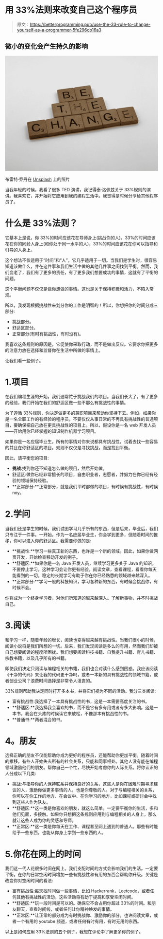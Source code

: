 # 用 33%法则来改变自己这个程序员

> 原文：<https://betterprogramming.pub/use-the-33-rule-to-change-yourself-as-a-programmer-5fe296cb16a3>

## 微小的变化会产生持久的影响

![](img/405ce3fa891df021c18824b16680197a.png)

布雷特·乔丹在 [Unsplash](https://unsplash.com?utm_source=medium&utm_medium=referral) 上的照片

当我年轻的时候，我看了很多 TED 演讲，我记得泰·洛佩兹关于 33%规则的演讲。我喜欢它，并开始将它应用到我的编程生活中。我觉得是时候分享给其他程序员了。

# 什么是 33%法则？

它基本上是说，你 33%的时间应该花在导师身上(挑战你的人)，33%的时间应该花在你的同龄人身上(和你处于同一水平的人)，33%的时间应该花在你可以指导和引导的人身上。

这个想法不仅适用于“时间”和“人”，它几乎适用于一切。当我们是学生时，很容易知道该做什么，并在这件事和我们生活中做的其他几件事之间找到平衡。然而，我们变老了，我们有了更多的责任，有了更多我们想要成功的事情，这就有了平衡的问题。

这个平衡问题不仅仅是做你想做的事情。这也是关于保持积极和活力，不陷入常规。

所以，我发现根据挑战性来划分你的工作是明智的！所以，你想把你的时间分成三部分:

*   挑战部分。
*   舒适区部分。
*   正常部分(有时有挑战性，有时没有)。

我喜欢这条规则的原因是，它促使你采取行动，而不是做出反应。它要求你把更多的注意力放在选择和监督你在生活中所做的事情上。

让我们看一些例子。

# 1.项目

在我们编程生涯的开始，我们通常忙于挑战我们的项目。当我们长大了，有了更多的经验，我们开始在我们的舒适区做一些不那么有挑战性的事情。

为了遵循 33%规则，你决定做更多的兼职项目来帮助你坚持下去。例如，如果你是一名全职工作的有经验的程序员，不要仅仅从事日常的不再具有挑战性的普通项目，要确保把自己放在更具挑战性的项目上。所以，假设你是一名 web 开发人员——开始用你已经掌握的知识制作机器学习项目。

如果你是一名应届毕业生，所有的事情对你来说都具有挑战性，试着去找一些容易的并且在你舒适区的项目。规则不仅仅是寻找挑战，而是找到平衡。

因此，请平衡您的项目:

*   **挑战**:找到你还不知道怎么做的项目，然后开始做。
*   舒适区:做你已经非常擅长的项目，自由职业者，志愿者，并努力在你已经有经验的领域保持经验。
*   **正常部分:**正常部分，就是我们平时都做的项目，有时候有挑战性，有时候 noy。

# 2.学问

当我们还是学生的时候，我们试图学习几乎所有的东西，但是后来，毕业后，我们只专注于一件事。一开始，作为一名应届毕业生，你会学到更多，但随着时间的推移，你可以进入你的舒适区。我需要你做的是:

*   **挑战性:**学习一些真正新的东西，也许是一个新的领域。因此，如果你做网页开发，开始检查移动开发的例子。
*   **舒适区:**如果你是一名 Java 开发人员，继续学习更多关于 Java 的知识，不要停止学习。这种学习会让你更有经验。阅读文章，查看课程，看看你每天能看到的一切。稳定的长期学习有助于你在你已经熟悉的领域越来越深入。
*   **正常部分:**学习一般的科技知识，学习各种新的东西，有时候会挑战你，有时候不会。

你将成为一个终身学习者，对他们所知道的越来越深入。了解新事物，并不时挑战自己。

# 3.阅读

和学习一样，随着年龄的增长，阅读也变得越来越有挑战性。当我们很小的时候，阅读小说将是我们所想的一切。后来，我们发现阅读是多么的有用，然而我们却被自己想要阅读的程度所困扰。我们想要阅读科技书籍、自我提升书籍、育儿书籍、宗教书籍，以及几乎所有的书籍。

即使我们决定只阅读与编程相关的书籍，我们也会对读什么感到困惑。我应该阅读《干净的代码》来让我的代码更干净吗，或者一本新的具有挑战性的领域书籍，或者创业公司？浪费时间选择是非常令人沮丧的。

33%规则帮助我决定同时打开多本书，并将它们视为不同的活动。我分三类阅读:

*   富有挑战性:我选择了一本具有挑战性的书，这是一本需要高度关注的书。
*   **舒适区:**我选择我会喜欢的书，而不是它有多有用或者有多大影响。这是一本书，我会在头疼的时候读它来放松，不像那本有挑战性的书。
*   **普通书:**两者混合的书。

# **4。朋友**

选择正确的朋友不仅能帮助你成为更好的程序员，还能帮助你更加平衡。随着时间的推移，有些人开始失去所有的社会关系，只能和同事相处。其他人没有能在编程领域激励他们的朋友。帮你自己一个忙，尽快开始考虑你的人际关系。将你认识的人分成以下几类:

*   挑战:与指导你的人保持联系并保持良好的关系，这些人是你在困难时期寻求建议的人，激励你做更多事情的人，也是你尊敬的人。对于与编程相关的关系，你可以在你工作的地方、在会议中、在你学习的地方，比如课程或研讨会中找到这些人作为队友。
*   **舒适区:**这一类是你喜欢的朋友，就这么简单。一定要平衡你的生活，多和他们见面，多接触。如果你只想把这条规则应用到与编程相关的人身上，那么就让这些人成为你的灵感和导师。
*   **正常区:**这一类是你每天在工作、课程甚至网上遇到的普通人。那些有时能给予一些东西，也能从你身上学到一些东西的人。

# 5.你花在网上的时间

我们这一代人花很多时间在网上。我们支配时间的方式会影响我们的生活。一定要平衡。在你的日常空闲时间增加一些有挑战性和有用的东西会帮助你升级。关键是改变你对空闲时间的看法:

*   富有挑战性:每天找时间做一些事情，比如 Hackerrank，Leetcode，或者任何其他有挑战性的活动。这些活动将有助于提高和享受空闲时间。
*   **舒适区:**玩一段时间是可以的。确保它不会占用你超过 33%的时间。和朋友聊天，查看时间线，或者任何让你精神焕发的事情。
*   **正常区:**让正常的部分成为有时挑战你、激励你的部分。也许阅读文章，或者一个有用的 youtube 频道，或者任何有时有用，有时无用的东西。

以上是如何应用 33%法则的五个例子，我想在评论中了解更多你的例子。